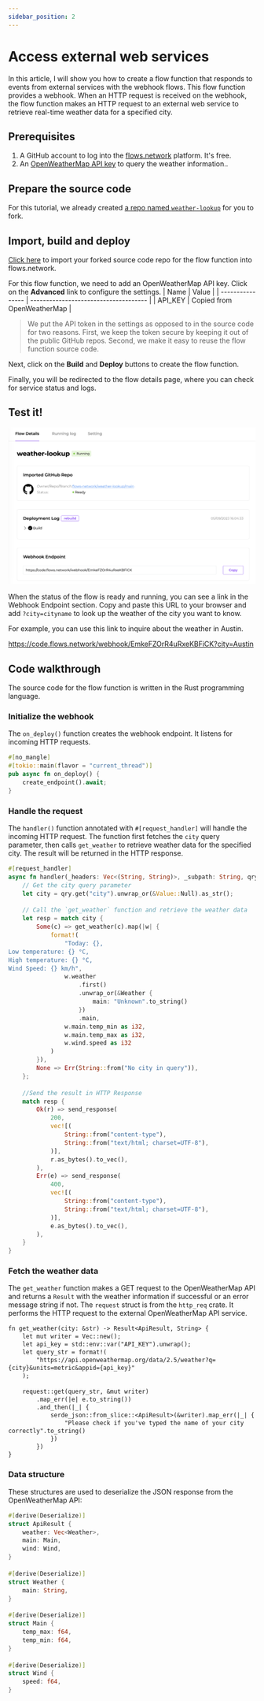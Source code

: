 ```yaml
---
sidebar_position: 2
---
```

# Access external web services

In this article, I will show you how to create a flow function that responds to events from external services with the webhook flows. This flow function provides a webhook. When an HTTP request is received on the webhook, the flow function makes an HTTP request to an external web service to retrieve real-time weather data for a specified city. 

## Prerequisites

 1. A GitHub account to log into the [flows.network](https://flows.network/) platform. It's free.
 2. An [OpenWeatherMap API key](https://openweathermap.org/api) to query the weather information.. 

## Prepare the source code

For this tutorial, we already created [a repo named `weather-lookup`](https://github.com/flows-network/weather-lookup) for you to fork.

## Import, build and deploy

[Click here](https://flows.network/flow/new) to import your forked source code repo for the flow function into flows.network.

For this flow function, we need to add an OpenWeatherMap API key.
Click on the **Advanced** link to configure the settings.
| Name             | Value                                 |
| ---------------- | ------------------------------------- |
| API_KEY    | Copied from OpenWeatherMap  |

> We put the API token in the settings as opposed to in the source code for two reasons. First, we keep the token secure by keeping it out of the public GitHub repos. Second, we make it easy to reuse the flow function source code.

Next, click on the **Build** and **Deploy** buttons to create the flow function.

Finally, you will be redirected to the flow details page, where you can check for
service status and logs.

## Test it!

![](webhook.png)

When the status of the flow is ready and running, you can see a link in the Webhook Endpoint section. Copy and paste this URL to your browser and add `?city=cityname` to look up the weather of the city  you want to know.

For example, you can use this link to inquire about the weather in Austin.

https://code.flows.network/webhook/EmkeFZOrR4uRxeKBFiCK?city=Austin

## Code walkthrough

The source code for the flow function is written in the Rust programming language. 

### Initialize the webhook

The `on_deploy()` function creates the webhook endpoint. It listens for incoming HTTP requests.

```rust
#[no_mangle]
#[tokio::main(flavor = "current_thread")]
pub async fn on_deploy() {
    create_endpoint().await;
}
```

### Handle the request

The `handler()` function annotated with `#[request_handler]` will handle the incoming HTTP request. The function first fetches the `city` query parameter, then calls `get_weather` to retrieve weather data for the specified city. The result will be returned in the HTTP response.

```rust
#[request_handler]
async fn handler(_headers: Vec<(String, String)>, _subpath: String, qry: HashMap<String, Value>, _body: Vec<u8>) {
    // Get the city query parameter
    let city = qry.get("city").unwrap_or(&Value::Null).as_str();

    // Call the `get_weather` function and retrieve the weather data
    let resp = match city {
        Some(c) => get_weather(c).map(|w| {
            format!(
                "Today: {},
Low temperature: {} °C,
High temperature: {} °C,
Wind Speed: {} km/h",
                w.weather
                    .first()
                    .unwrap_or(&Weather {
                        main: "Unknown".to_string()
                    })
                    .main,
                w.main.temp_min as i32,
                w.main.temp_max as i32,
                w.wind.speed as i32
            )
        }),
        None => Err(String::from("No city in query")),
    };

    //Send the result in HTTP Response
    match resp {
        Ok(r) => send_response(
            200,
            vec![(
                String::from("content-type"),
                String::from("text/html; charset=UTF-8"),
            )],
            r.as_bytes().to_vec(),
        ),
        Err(e) => send_response(
            400,
            vec![(
                String::from("content-type"),
                String::from("text/html; charset=UTF-8"),
            )],
            e.as_bytes().to_vec(),
        ),
    }
}
```

### Fetch the weather data

The `get_weather` function makes a GET request to the OpenWeatherMap API and returns a `Result` with the weather information if successful or an error message string if not. The `request` struct is from the `http_req` crate. It performs the HTTP request to the external OpenWeatherMap API service.

```
fn get_weather(city: &str) -> Result<ApiResult, String> {
    let mut writer = Vec::new();
    let api_key = std::env::var("API_KEY").unwrap();
    let query_str = format!(
        "https://api.openweathermap.org/data/2.5/weather?q={city}&units=metric&appid={api_key}"
    );

    request::get(query_str, &mut writer)
        .map_err(|e| e.to_string())
        .and_then(|_| {
            serde_json::from_slice::<ApiResult>(&writer).map_err(|_| {
                "Please check if you've typed the name of your city correctly".to_string()
            })
        })
}
```

### Data structure

These structures are used to deserialize the JSON response from the OpenWeatherMap API:

```rust
#[derive(Deserialize)]
struct ApiResult {
    weather: Vec<Weather>,
    main: Main,
    wind: Wind,
}

#[derive(Deserialize)]
struct Weather {
    main: String,
}

#[derive(Deserialize)]
struct Main {
    temp_max: f64,
    temp_min: f64,
}

#[derive(Deserialize)]
struct Wind {
    speed: f64,
}
```
